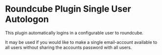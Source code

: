 # Roundcube Plugin Single User Autologon

This plugin automatically logins in a configurable user to roundcube.

It may be used if you would like to make a single email-account available to
all users without sharing the accounts password with all users.
